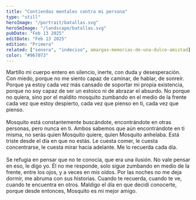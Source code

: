 ```yaml
---
title: "Contiendas mentales contra mi persona"
type: "still"
heroImage: "/portrait/batallas.svg"
heroSmImage: "/landscape/batallas.svg"
pubDate: "Feb 13 2025"
editDate: "Feb 13 2025"
edition: "Primera"
related: ["senora", "indeciso", amargas-memorias-de-una-dulce-amistad]
color: "#967073"
---
```


Martillo mi cuerpo entero en silencio, inerte, con duda y desesperación. Con miedo, porque no me siento capaz de caminar, de hablar, de sonreír. Porque ya estoy cada vez más cansado de soportar mi propia existencia, porque no soy capaz de ser un estoico ni de abrazar el absurdo. No porque no quiera, sino por el maldito mosquito zumbando en el medio de la frente cada vez que estoy despierto, cada vez que pienso en ti, cada vez que pienso.
<br><br>
Mosquito está constantemente buscándote, encontrándote en otras personas, pero nunca en ti. Ambos sabemos que aún encontrándote en ti misma, no serás quien Mosquito quiere, quien Mosquito anhelaba. Está triste desde el día en que no estás. Le cuesta comer, le cuesta concentrarse, le cuesta mirar hacia adelante. Me lo recuerda cada día.
<br><br>
Se refugia en pensar que no te conocía, que era una ilusión. No vale pensar en eso, le digo yo. Él no me responde, solo sigue zumbando en medio de la frente, entre los ojos, y a veces en mis oídos. Por las noches no me deja dormir, me abruma con sus historias. Cuando te recuerda, cuando te ve, cuando te encuentra en otros. Maldigo el día en que decidí conocerte, porque desde entonces, Mosquito es mi mejor amigo.
